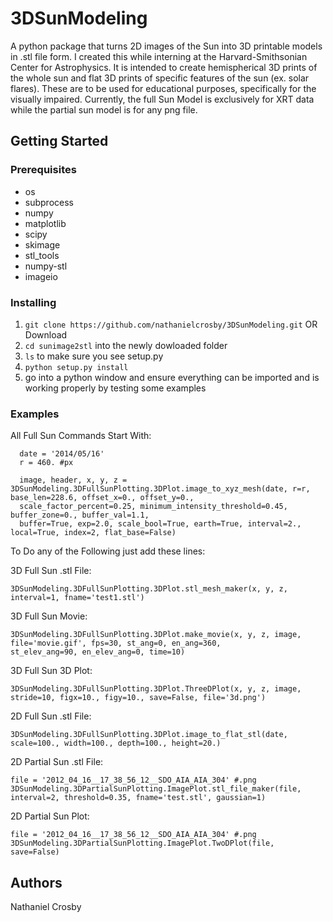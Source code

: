 # 3DSunModeling
A python package that turns 2D images of the Sun into 3D printable models in .stl file form.
I created this while interning at the Harvard-Smithsonian Center for Astrophysics.
It is intended to create hemispherical 3D prints of the whole sun and flat 3D prints of specific features of the sun (ex. solar flares).
These are to be used for educational purposes, specifically for the visually impaired.
Currently, the full Sun Model is exclusively for XRT data while the partial sun model is for any png file.

## Getting Started
 ### Prerequisites
  - os
  - subprocess
  - numpy
  - matplotlib
  - scipy
  - skimage
  - stl_tools
  - numpy-stl
  - imageio
  
### Installing
  1. ```git clone https://github.com/nathanielcrosby/3DSunModeling.git``` OR Download
  2. ```cd sunimage2stl``` into the newly dowloaded folder
  3. ```ls``` to make sure you see setup.py
  4. ```python setup.py install```
  5. go into a python window and ensure everything can be imported and is working properly by testing some examples
  
### Examples
All Full Sun Commands Start With:
```
  date = '2014/05/16'
  r = 460. #px

  image, header, x, y, z = 3DSunModeling.3DFullSunPlotting.3DPlot.image_to_xyz_mesh(date, r=r, base_len=228.6, offset_x=0., offset_y=0., 
  scale_factor_percent=0.25, minimum_intensity_threshold=0.45, buffer_zone=0., buffer_val=1.1,
  buffer=True, exp=2.0, scale_bool=True, earth=True, interval=2., local=True, index=2, flat_base=False)
```
To Do any of the Following just add these lines:

  3D Full Sun .stl File:
  ```
  3DSunModeling.3DFullSunPlotting.3DPlot.stl_mesh_maker(x, y, z, interval=1, fname='test1.stl')
  ```
  
  3D Full Sun Movie:
  ```
  3DSunModeling.3DFullSunPlotting.3DPlot.make_movie(x, y, z, image, file='movie.gif', fps=30, st_ang=0, en_ang=360, 
  st_elev_ang=90, en_elev_ang=0, time=10)
  ```
  
  3D Full Sun 3D Plot:
  ```
  3DSunModeling.3DFullSunPlotting.3DPlot.ThreeDPlot(x, y, z, image, stride=10, figx=10., figy=10., save=False, file='3d.png')
  ```
  
  2D Full Sun .stl File:
  ```
  3DSunModeling.3DFullSunPlotting.3DPlot.image_to_flat_stl(date, scale=100., width=100., depth=100., height=20.)
  ```
  
  
  
  2D Partial Sun .stl File:
  ```
  file = '2012_04_16__17_38_56_12__SDO_AIA_AIA_304' #.png
  3DSunModeling.3DPartialSunPlotting.ImagePlot.stl_file_maker(file, interval=2, threshold=0.35, fname='test.stl', gaussian=1)
  ```
  
  2D Partial Sun Plot:
  ```
  file = '2012_04_16__17_38_56_12__SDO_AIA_AIA_304' #.png
  3DSunModeling.3DPartialSunPlotting.ImagePlot.TwoDPlot(file, save=False)
  ```
## Authors
  Nathaniel Crosby
